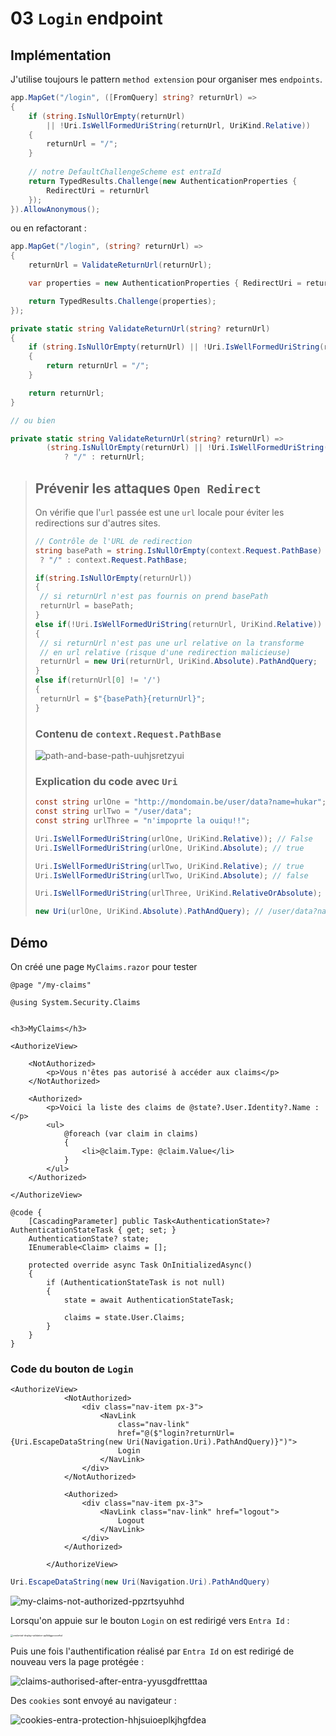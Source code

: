 # 03 `Login` endpoint



## Implémentation

J'utilise toujours le pattern `method extension` pour organiser mes `endpoints`.

```cs
app.MapGet("/login", ([FromQuery] string? returnUrl) =>
{
	if (string.IsNullOrEmpty(returnUrl) 
        || !Uri.IsWellFormedUriString(returnUrl, UriKind.Relative))
    {
        returnUrl = "/";
    }
    
    // notre DefaultChallengeScheme est entraId
    return TypedResults.Challenge(new AuthenticationProperties {
        RedirectUri = returnUrl
    });
}).AllowAnonymous();
```

ou en refactorant :

```cs
app.MapGet("/login", (string? returnUrl) =>
{
    returnUrl = ValidateReturnUrl(returnUrl);

    var properties = new AuthenticationProperties { RedirectUri = returnUrl };

    return TypedResults.Challenge(properties);
});
```

```cs
private static string ValidateReturnUrl(string? returnUrl)
{
    if (string.IsNullOrEmpty(returnUrl) || !Uri.IsWellFormedUriString(returnUrl, UriKind.Relative))
    {
        return returnUrl = "/";
    }

    return returnUrl;
}

// ou bien

private static string ValidateReturnUrl(string? returnUrl) =>
        (string.IsNullOrEmpty(returnUrl) || !Uri.IsWellFormedUriString(returnUrl, UriKind.Relative))
            ? "/" : returnUrl;
```



> ## Prévenir les attaques `Open Redirect`
>
> On vérifie que l'`url` passée est une `url` locale pour éviter les redirections sur d'autres sites.
>
> ```cs
> // Contrôle de l'URL de redirection
> string basePath = string.IsNullOrEmpty(context.Request.PathBase)
>  ? "/" : context.Request.PathBase;
> 
> if(string.IsNullOrEmpty(returnUrl))
> {
>  // si returnUrl n'est pas fournis on prend basePath
>  returnUrl = basePath;
> }
> else if(!Uri.IsWellFormedUriString(returnUrl, UriKind.Relative))
> {
>  // si returnUrl n'est pas une url relative on la transforme
>  // en url relative (risque d'une redirection malicieuse)
>  returnUrl = new Uri(returnUrl, UriKind.Absolute).PathAndQuery;
> }
> else if(returnUrl[0] != '/')
> {    
>  returnUrl = $"{basePath}{returnUrl}";
> }
> ```
>
> 
>
> ### Contenu de `context.Request.PathBase`
>
> <img src="assets/path-and-base-path-uuhjsretzyui.png" alt="path-and-base-path-uuhjsretzyui" />
>
> 
>
> ### Explication du code avec `Uri`
>
> ```cs
> const string urlOne = "http://mondomain.be/user/data?name=hukar";
> const string urlTwo = "/user/data";
> const string urlThree = "n'impoprte la ouiqu!!";
> 
> Uri.IsWellFormedUriString(urlOne, UriKind.Relative)); // False
> Uri.IsWellFormedUriString(urlOne, UriKind.Absolute); // true
> 
> Uri.IsWellFormedUriString(urlTwo, UriKind.Relative); // true
> Uri.IsWellFormedUriString(urlTwo, UriKind.Absolute); // false
> 
> Uri.IsWellFormedUriString(urlThree, UriKind.RelativeOrAbsolute); // false
> 
> new Uri(urlOne, UriKind.Absolute).PathAndQuery); // /user/data?name=hukar
> ```
>
> 



## Démo

On  créé une page `MyClaims.razor` pour tester

```react
@page "/my-claims"

@using System.Security.Claims


<h3>MyClaims</h3>

<AuthorizeView>
    
    <NotAuthorized>
        <p>Vous n'êtes pas autorisé à accéder aux claims</p>
    </NotAuthorized>

    <Authorized>
        <p>Voici la liste des claims de @state?.User.Identity?.Name :</p>
        <ul>
            @foreach (var claim in claims)
            {
                <li>@claim.Type: @claim.Value</li>
            }
        </ul>
    </Authorized>
    
</AuthorizeView>

@code {
    [CascadingParameter] public Task<AuthenticationState>? AuthenticationStateTask { get; set; }
    AuthenticationState? state;
    IEnumerable<Claim> claims = [];

    protected override async Task OnInitializedAsync()
    {
        if (AuthenticationStateTask is not null)
        {
            state = await AuthenticationStateTask;

            claims = state.User.Claims;
        }
    }
}
```



### Code du bouton de `Login`

```react
<AuthorizeView>
            <NotAuthorized>
                <div class="nav-item px-3">
                    <NavLink 
                        class="nav-link" 
                        href="@($"login?returnUrl={Uri.EscapeDataString(new Uri(Navigation.Uri).PathAndQuery)}")">
                        Login
                    </NavLink>
                </div>
            </NotAuthorized>

            <Authorized>
                <div class="nav-item px-3">
                    <NavLink class="nav-link" href="logout">
                        Logout
                    </NavLink>
                </div>
            </Authorized>

        </AuthorizeView>
```

```cs
Uri.EscapeDataString(new Uri(Navigation.Uri).PathAndQuery)
```

<img src="assets/my-claims-not-authorized-ppzrtsyuhhd.png" alt="my-claims-not-authorized-ppzrtsyuhhd" />

Lorsqu'on appuie sur le bouton `Login` on est redirigé vers `Entra Id` :

<img src="assets/credential-display-validation-ppllddggvvxcwfsd.png" alt="credential-display-validation-ppllddggvvxcwfsd" style="zoom: 25%;" />

Puis une fois l'authentification réalisé par `Entra Id` on est redirigé de nouveau vers la page protégée :

<img src="assets/claims-authorised-after-entra-yyusgdfretttaa.png" alt="claims-authorised-after-entra-yyusgdfretttaa" />

Des `cookies` sont envoyé au navigateur :

<img src="assets/cookies-entra-protection-hhjsuioeplkjhgfdea.png" alt="cookies-entra-protection-hhjsuioeplkjhgfdea" />











